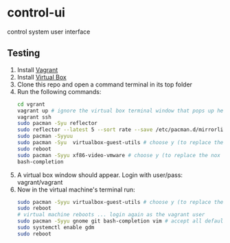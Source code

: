 # control-ui
control system user interface

## Testing
1. Install [Vagrant](https://www.vagrantup.com/downloads)
1. Install [Virtual Box](https://www.virtualbox.org/wiki/Downloads)
1. Clone this repo and open a command terminal in its top folder
1. Run the following commands:
   ```bash
   cd vgrant
   vagrant up # ignore the virtual box terminal window that pops up here
   vagrant ssh
   sudo pacman -Syu reflector
   sudo reflector --latest 5 --sort rate --save /etc/pacman.d/mirrorlist
   sudo pacman -Syyuu
   sudo pacman -Syu  virtualbox-guest-utils # choose y (to replace the nox version)
   sudo reboot
   sudo pacman -Syyu xf86-video-vmware # choose y (to replace the nox version)
   bash-completion
   
   ```
1. A virtual box window should appear. Login with user/pass: vagrant/vagrant
1. Now in the virtual machine's terminal run:
   ```bash
   sudo pacman -Syyu virtualbox-guest-utils # choose y (to replace the nox version)
   sudo reboot
   # virtual machine reboots ... login again as the vagrant user
   sudo pacman -Syyu gnome git bash-completion vim # accept all defaults
   sudo systemctl enable gdm
   sudo reboot
   ```
